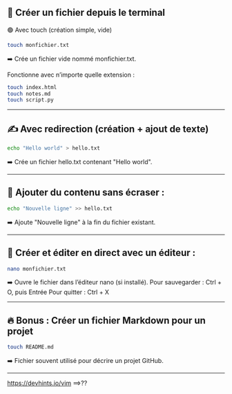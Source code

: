 ## 📄 Créer un fichier depuis le terminal
 
 🟢 Avec touch (création simple, vide)

```bash
touch monfichier.txt
```

➡️ Crée un fichier vide nommé monfichier.txt.

Fonctionne avec n’importe quelle extension :

```bash
touch index.html
touch notes.md
touch script.py
```

---
## ✍️ Avec redirection (création + ajout de texte)

```bash
echo "Hello world" > hello.txt
```

➡️ Crée un fichier hello.txt contenant "Hello world".

---
## 📌 Ajouter du contenu sans écraser :

```bash
echo "Nouvelle ligne" >> hello.txt
```

➡️ Ajoute "Nouvelle ligne" à la fin du fichier existant.

---
## 📝 Créer et éditer en direct avec un éditeur :

```bash
nano monfichier.txt
```

➡️ Ouvre le fichier dans l’éditeur nano (si installé).
Pour sauvegarder : Ctrl + O, puis Entrée
Pour quitter : Ctrl + X

---
## 🔥 Bonus : Créer un fichier Markdown pour un projet

```bash
touch README.md
```

➡️ Fichier souvent utilisé pour décrire un projet GitHub.

---
https://devhints.io/vim ==>??